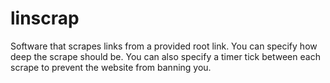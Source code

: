 # linscrap
Software that scrapes links from a provided root link. You can specify how deep the scrape should be. You can also specify a timer tick between each scrape to prevent the website from banning you.
